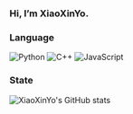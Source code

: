 ### Hi, I’m XiaoXinYo.
### Language
![Python](https://img.shields.io/badge/-Python-000000?style=flat&logo=python)
![C++](https://img.shields.io/badge/C++-000000?style=flat&logo=c)
![JavaScript](https://img.shields.io/badge/-JavaScript-000000?style=flat&logo=javascript)
### State
![XiaoXinYo's GitHub stats](https://github-readme-stats-ruby-one.vercel.app/api?username=XiaoXinYo&show_icons=true)

